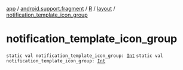[app](../../../index.md) / [android.support.fragment](../../index.md) / [R](../index.md) / [layout](index.md) / [notification_template_icon_group](./notification_template_icon_group.md)

# notification_template_icon_group

`static val notification_template_icon_group: `[`Int`](https://kotlinlang.org/api/latest/jvm/stdlib/kotlin/-int/index.html)
`static val notification_template_icon_group: `[`Int`](https://kotlinlang.org/api/latest/jvm/stdlib/kotlin/-int/index.html)